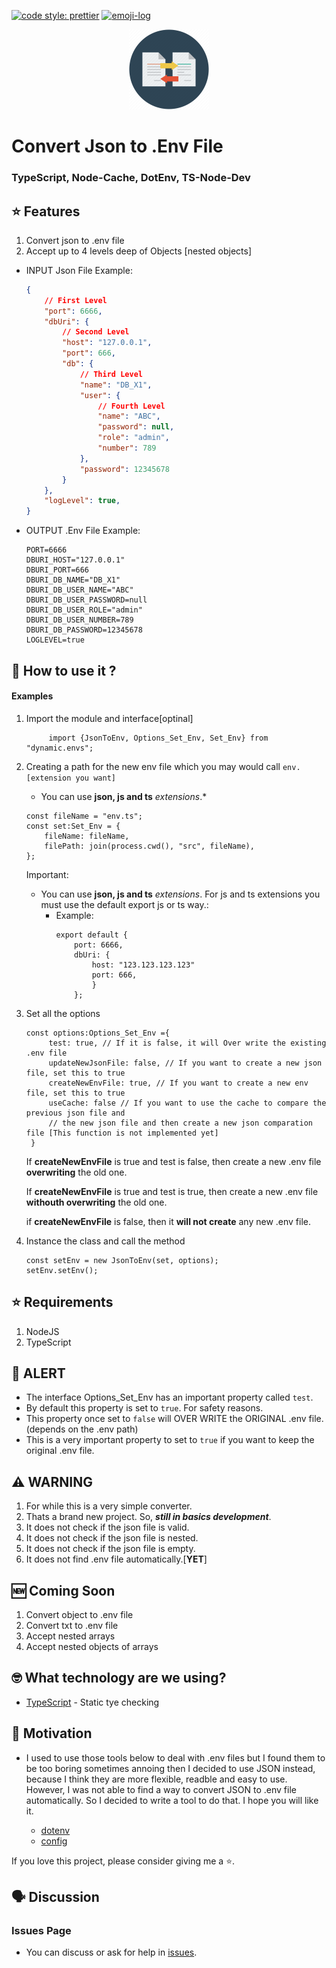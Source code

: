 [![code style: prettier](https://img.shields.io/badge/code_style-prettier-ff69b4.svg?style=flat-square)](https://github.com/prettier/prettier)
[![emoji-log](https://img.shields.io/badge/%F0%9F%9A%80-emoji%20log-gray.svg?colorA=3F3750&colorB=84799D&style=flat)](https://github.com/ahmadawais/Emoji-Log/)

<div align="center" width="100%">
    <img src="./converter.jpg" width="128" alt="" />
</div>


# Convert Json to .Env File
### TypeScript, Node-Cache, DotEnv, TS-Node-Dev

## ⭐ Features
1. Convert json to .env file
2. Accept up to 4 levels deep of Objects [nested objects]
- INPUT Json File Example:
    ```json
    {
        // First Level
        "port": 6666,
        "dbUri": {
            // Second Level
            "host": "127.0.0.1",
            "port": 666,
            "db": {
                // Third Level
                "name": "DB_X1",
                "user": {
                    // Fourth Level
                    "name": "ABC",
                    "password": null,
                    "role": "admin",
                    "number": 789
                },
                "password": 12345678
            }
        },
        "logLevel": true,
    }
    ```
- OUTPUT .Env File Example:
    ```.env
    PORT=6666
    DBURI_HOST="127.0.0.1"
    DBURI_PORT=666
    DBURI_DB_NAME="DB_X1"
    DBURI_DB_USER_NAME="ABC"
    DBURI_DB_USER_PASSWORD=null
    DBURI_DB_USER_ROLE="admin"
    DBURI_DB_USER_NUMBER=789
    DBURI_DB_PASSWORD=12345678
    LOGLEVEL=true
    ```
## 🚀 How to use it ?

#### Examples
1. Import the module and interface[optinal]
   ```
        import {JsonToEnv, Options_Set_Env, Set_Env} from "dynamic.envs";
    ```
2. Creating a path for the new env file which you may would call `env.[extension you want]`
    * You can use **json, js and ts** _extensions_.*
    ```
    const fileName = "env.ts";
    const set:Set_Env = {
        fileName: fileName,
        filePath: join(process.cwd(), "src", fileName),
    };
    ```
    Important:
    * You can use **json, js and ts** _extensions_.
        For js and ts extensions you must use the default export js or ts way.:
        - Example:
            ```
            export default {
                port: 6666,
                dbUri: {
                    host: "123.123.123.123"
                    port: 666,
                    }
                };
            ```

3. Set all the options
   ```
   const options:Options_Set_Env ={
        test: true, // If it is false, it will Over write the existing .env file
        updateNewJsonFile: false, // If you want to create a new json file, set this to true
        createNewEnvFile: true, // If you want to create a new env file, set this to true
        useCache: false // If you want to use the cache to compare the previous json file and 
        // the new json file and then create a new json comparation file [This function is not implemented yet]
    }
    ```
    If **createNewEnvFile** is true and test is false, then create a new .env file **overwriting** the old one.

    If **createNewEnvFile** is true and test is true, then create a new .env file **withouth overwriting** the old one.

    if **createNewEnvFile** is false, then it **will not create** any new .env file.

4. Instance the class and call the method
    ```
    const setEnv = new JsonToEnv(set, options);
    setEnv.setEnv();
    ```


## ⭐ Requirements
1. NodeJS
2. TypeScript

## 🚨 ALERT
- The interface Options_Set_Env has an important property called `test`.
- By default this property is set to `true`. For safety reasons.
- This property once set to `false` will OVER WRITE the ORIGINAL .env file.(depends on the .env path)
- This is a very important property to set to `true` if you want to keep the original .env file.

## ⚠️ WARNING
1. For while this is a very simple converter.
2. Thats a brand new project. So, **_still in basics development_**.
3. It does not check if the json file is valid.
4. It does not check if the json file is nested.
5. It does not check if the json file is empty.
6. It does not find .env file automatically.[**YET**]

## 🆕 Coming Soon
1. Convert object to .env file
3. Convert txt to .env file
4. Accept nested arrays
5. Accept nested objects of arrays

## 🤓 What technology are we using?
- [TypeScript](https://www.typescriptlang.org/) - Static tye checking 

## 💪 Motivation

* I used to use those tools below to deal with .env files but I found them to be too boring sometimes annoing then I decided to use JSON instead, because I think they are more flexible, readble and easy to use. However, I was not able to find a way to convert JSON to .env file automatically. So I decided to write a tool to do that. I hope you will like it.

    - [dotenv](https://www.npmjs.com/package/dotenv)
    - [config](https://www.npmjs.com/package/config)

If you love this project, please consider giving me a ⭐.


## 🗣️ Discussion

### Issues Page

- You can discuss or ask for help in [issues](https://github.com/Yuri-Lima/Json_TO_Env/issues).